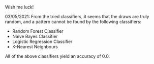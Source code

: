 Wish me luck!

03/05/2021: From the tried classifiers, it seems that the draws are truly random, and a pattern cannot be found by the following classifiers:
- Random Forest Classifier
- Naive Bayes Classifier
- Logistic Regression Classifier
- K-Nearest Neighbours

All of the above classifiers yield an accuracy of 0.0.
